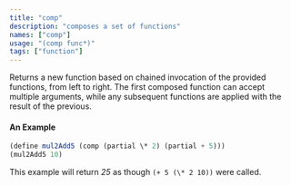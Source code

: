 ```yaml
---
title: "comp"
description: "composes a set of functions"
names: ["comp"]
usage: "(comp func*)"
tags: ["function"]
---
```


Returns a new function based on chained invocation of the provided functions, from left to right. The first composed function can accept multiple arguments, while any subsequent functions are applied with the result of the previous.

#### An Example

```scheme
(define mul2Add5 (comp (partial \* 2) (partial + 5)))
(mul2Add5 10)
```

This example will return _25_ as though `(+ 5 (\* 2 10))` were called.
